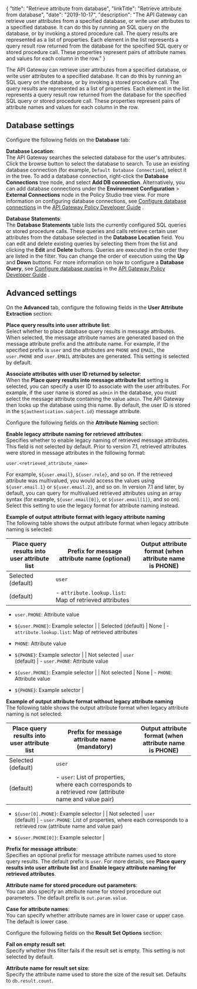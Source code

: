 {
"title": "Retrieve attribute from database",
"linkTitle": "Retrieve attribute from database",
"date": "2019-10-17",
"description": "The API Gateway can retrieve user attributes from a specified database, or write user attributes to a specified database. It can do this by running an SQL query on the database, or by invoking a stored procedure call. The query results are represented as a list of properties. Each element in the list represents a query result row returned from the database for the specified SQL query or stored procedure call. These properties represent pairs of attribute names and values for each column in the row."
}
﻿

The API Gateway can retrieve user attributes from a specified database, or write user attributes to a specified database. It can do this by running an SQL query on the database, or by invoking a stored procedure call. The query results are represented as a list of properties. Each element in the list represents a query result row returned from the database for the specified SQL query or stored procedure call. These properties represent pairs of attribute names and values for each column in the row.

Database settings
-----------------

Configure the following fields on the **Database**
tab:

**Database Location**:\
The API Gateway searches the selected database for the user's attributes. Click the browse button to select the database to search. To use an existing database connection (for example, `Default Database Connection`), select it in the tree. To add a database connection, right-click the **Database Connections**
tree node, and select **Add DB connection**. Alternatively, you can add database connections under the **Environment Configuration** > **External Connections**
node in the Policy Studio tree view. For more information on configuring database connections, see
[Configure database connections](/csh?context=608&product=prod-api-gateway-77)
in the
[API Gateway Policy Developer Guide](/bundle/APIGateway_77_PolicyDevGuide_allOS_en_HTML5/)
.

**Database Statements**:\
The **Database Statements**
table lists the currently configured SQL queries or stored procedure calls. These queries and calls retrieve certain user attributes from the database selected in the **Database Location**
field. You can edit and delete existing queries by selecting them from the list and clicking the **Edit**
and **Delete**
buttons. Queries are executed in the order they are listed in the filter. You can change the order of execution using the **Up** and **Down** buttons. For more information on how to configure a **Database Query**, see
[Configure database queries](/csh?context=609&product=prod-api-gateway-77)
in the
[API Gateway Policy Developer Guide](/bundle/APIGateway_77_PolicyDevGuide_allOS_en_HTML5/)
.

Advanced settings
-----------------

On the **Advanced**
tab, configure the following fields in the **User Attribute Extraction**
section:

**Place query results into user attribute list**:\
Select whether to place database query results in message attributes. When selected, the message attribute names are generated based on the message attribute prefix and the attribute name. For example, if the specified prefix is `user`
and the attributes are `PHONE`
and `EMAIL`, the `user.PHONE`
and `user.EMAIL`
attributes are generated. This setting is selected by default.

**Associate attributes with user ID returned by selector**:\
When the **Place query results into message attribute list**
setting is selected, you can specify a user ID to associate with the user attributes. For example, if the user name is stored as `admin`
in the database, you must select the message attribute containing the value `admin`. The API Gateway then looks up the database using this name. By default, the user ID is stored in the `${authentication.subject.id}`
message attribute.

Configure the following fields on the **Attribute Naming**
section:

**Enable legacy attribute naming for retrieved attributes**:\
Specifies whether to enable legacy naming of retrieved message attributes. This field is not selected by default. Prior to version 7.1, retrieved attributes were stored in message attributes in the following format:

    user.<retrieved_attribute_name>

For example, `${user.email}`, `${user.role}`, and so on. If the retrieved attribute was multivalued, you would access the values using `${user.email.1}`
or `${user.email.2}`, and so on. In version 7.1 and later, by default, you can query for multivalued retrieved attributes using an array syntax (for example, `${user.email[0]}`, or `${user.email[1]}`, and so on). Select this setting to use the legacy format for attribute naming instead.

**Example of output attribute format with legacy attribute naming**\
The following table shows the output attribute format when legacy attribute naming is selected:

| **Place query results into user attribute list** | **Prefix for message attribute name (optional)** | **Output attribute format (when attribute name is PHONE)** |
|--------------------------------------------------|--------------------------------------------------|------------------------------------------------------------|
| Selected (default)                               | `user`                                           
  (default)                                         | -   `attribute.lookup.list`: Map of retrieved attributes   
                                                               
   -   `user.PHONE`: Attribute value                           
                                                               
   -   `${user.PHONE}`: Example selector                       |
| Selected (default)                               | None                                             | -   `attribute.lookup.list`: Map of retrieved attributes   
                                                               
   -   `PHONE`: Attribute value                                
                                                               
   -   `${PHONE}`: Example selector                            |
| Not selected                                     | `user`                                           
  (default)                                         | -   `user.PHONE`: Attribute value                          
                                                               
   -   `${user.PHONE}`: Example selector                       |
| Not selected                                     | None                                             | -   `PHONE`: Attribute value                               
                                                               
   -   `${PHONE}`: Example selector                            |

**Example of output attribute format without legacy attribute naming**\
The following table shows the output attribute format when legacy attribute naming is not selected:

| **Place query results into user attribute list** | **Prefix for message attribute name (mandatory)** | **Output attribute format (when attribute name is PHONE)**                                                      |
|--------------------------------------------------|---------------------------------------------------|-----------------------------------------------------------------------------------------------------------------|
| Selected (default)                               | `user`                                            
  (default)                                          | -   `user`: List of properties, where each corresponds to a retrieved row (attribute name and value pair)       
                                                                                                                    
   -   `${user[0].PHONE}`: Example selector                                                                         |
| Not selected                                     | `user`                                            
  (default)                                          | -   `user.PHONE`: List of properties, where each corresponds to a retrieved row (attribute name and value pair) 
                                                                                                                    
   -   `${user.PHONE[0]}`: Example selector                                                                         |

**Prefix for message attribute**:\
Specifies an optional prefix for message attribute names used to store query results. The default prefix is `user`. For more details, see **Place query results into user attribute list**
and **Enable legacy attribute naming for retrieved attributes**.

**Attribute name for stored procedure out parameters**:\
You can also specify an attribute name for stored procedure out parameters. The default prefix is `out.param.value`.

**Case for attribute names**:\
You can specify whether attribute names are in lower case or upper case. The default is lower case.

Configure the following fields on the **Result Set Options**
section:

**Fail on empty result set**:\
Specify whether this filter fails if the result set is empty. This setting is not selected by default.

**Attribute name for result set size**:\
Specify the attribute name used to store the size of the result set. Defaults to `db.result.count`.
